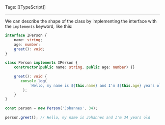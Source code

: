 
Tags: [[TypeScript]]

---
 
We can describe the shape of the class by implementing the interface with the `implements` keyword, like this:

```ts
interface IPerson {  
    name: string;  
    age: number;  
    greet(): void;  
}  
  
class Person implements IPerson {  
    constructor(public name: string, public age: number) {}  
    
    greet(): void {  
       console.log(
	       `Hello, my name is ${this.name} and I'm ${this.age} years old`
		);  
    }  
}  
  
const person = new Person('Johannes', 34);  
  
person.greet(); // Hello, my name is Johannes and I'm 34 years old
```